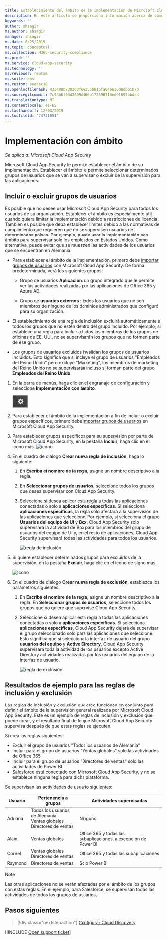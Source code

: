 ```yaml
---
title: Establecimiento del ámbito de la implementación de Microsoft Cloud App Security
description: En este artículo se proporciona información acerca de cómo definir el ámbito de la implementación de Cloud App Security, incluyendo o excluyendo usuarios o grupos específicos.
keywords: ''
author: shsagir
ms.author: shsagir
manager: shsagir
ms.date: 8/25/2019
ms.topic: conceptual
ms.collection: M365-security-compliance
ms.prod: ''
ms.service: cloud-app-security
ms.technology: ''
ms.reviewer: reutam
ms.suite: ems
ms.custom: seodec18
ms.openlocfilehash: 433488b7302d3f66255bb1bfa04b630d8dbb1b7d
ms.sourcegitcommit: 7c93b6f93d2699d466b172590710ed01697bbdad
ms.translationtype: MT
ms.contentlocale: es-ES
ms.lasthandoff: 12/03/2019
ms.locfileid: "74721051"
---
```

# Implementación con ámbito <a name="scoped-deployment"></a> 

*Se aplica a: Microsoft Cloud App Security*

Microsoft Cloud App Security le permite establecer el ámbito de su implementación. Establecer el ámbito le permite seleccionar determinados grupos de usuarios que se van a supervisar o excluir de la supervisión para las aplicaciones.

## <a name="include-or-exclude-user-groups"></a>Incluir o excluir grupos de usuarios

Es posible que no desee usar Microsoft Cloud App Security para todos los usuarios de su organización. Establecer el ámbito es especialmente útil cuando quiera limitar la implementación debido a restricciones de licencia. También es posible que deba establecer límites debido a las normativas de cumplimiento que requieren que no se supervisen usuarios de determinados países. Por ejemplo, puede usar la implementación con ámbito para supervisar solo los empleados en Estados Unidos. Como alternativa, puede evitar que se muestren las actividades de los usuarios que se encuentran en Alemania.

- Para establecer el ámbito de la implementación, primero debe [importar grupos de usuarios](user-groups.md) con Microsoft Cloud App Security. De forma predeterminada, verá los siguientes grupos:

  - Grupo de usuarios **Aplicación**: un grupo integrado que le permite ver las actividades realizadas por las aplicaciones de Office 365 y Azure AD.

  - Grupo de **usuarios externos** : todos los usuarios que no son miembros de ninguno de los dominios administrados que configuró para su organización.

- El establecimiento de una regla de inclusión excluirá automáticamente a todos los grupos que no estén dentro del grupo incluido. Por ejemplo, si establece una regla para incluir a todos los miembros de los grupos de oficinas de EE. UU., no se supervisarán los grupos que no formen parte de ese grupo.

- Los grupos de usuarios excluidos invalidan los grupos de usuarios incluidos. Esto significa que si incluye el grupo de usuarios "Empleados del Reino Unido" pero excluye "Marketing", los miembros de marketing del Reino Unido no se supervisarán incluso si forman parte del grupo **Empleados del Reino Unido**.

1. En la barra de menús, haga clic en el engranaje de configuración y seleccione **Implementación con ámbito**.

    ![icono de configuración](media/settings-icon.png "icono de configuración")

2. Para establecer el ámbito de la implementación a fin de incluir o excluir grupos específicos, primero debe [importar grupos de usuarios](user-groups.md) en Microsoft Cloud App Security.

3. Para establecer grupos específicos para su supervisión por parte de Microsoft Cloud App Security, en la pestaña **Incluir**, haga clic en el icono más.
    ![icono](media/plus-icon.png)

4. En el cuadro de diálogo **Crear nueva regla de inclusión**, haga lo siguiente:

    1. En **Escriba el nombre de la regla**, asigne un nombre descriptivo a la regla.
    2. En **Seleccionar grupos de usuarios**, seleccione todos los grupos que desea supervisar con Cloud App Security.
    3. Seleccione si desea aplicar esta regla a todas las aplicaciones conectadas o solo a **aplicaciones específicas**. Si selecciona **aplicaciones específicas**, la regla solo afectará a la supervisión de las aplicaciones que seleccione. Por ejemplo, si selecciona el grupo **Usuarios del equipo de UI** y **Box**, Cloud App Security solo supervisará la actividad de Box para los miembros del grupo de usuarios del equipo de UI y, en el resto de aplicaciones, Cloud App Security supervisará todas las actividades para todos los usuarios.

        ![regla de inclusión](media/include-rule.png)

5. Si quiere establecer determinados grupos para excluirlos de la supervisión, en la pestaña **Excluir**, haga clic en el icono de signo más.

   ![icono](media/plus-icon.png)

6. En el cuadro de diálogo **Crear nueva regla de exclusión**, establezca los parámetros siguientes:

    1. En **Escriba el nombre de la regla**, asigne un nombre descriptivo a la regla.
    En **Seleccionar grupos de usuarios**, seleccione todos los grupos que no quiere que supervise Cloud App Security.
    2. Seleccione si desea aplicar esta regla a todas las aplicaciones conectadas o solo a **aplicaciones específicas**. Si selecciona **aplicaciones específicas**, Cloud App Security dejará de supervisar el grupo seleccionado solo para las aplicaciones que seleccione. Esto significa que si selecciona la interfaz de usuario del grupo **usuarios del equipo** y **Active Directory**, Cloud App Security supervisará toda la actividad de los usuarios excepto Active Directory actividades realizadas por los usuarios del equipo de la interfaz de usuario.

       ![regla de exclusión](media/exclude-rule.png)

## <a name="example-results-for-include-and-exclude-rules"></a>Resultados de ejemplo para las reglas de inclusión y exclusión

Las reglas de inclusión y exclusión que cree funcionan en conjunto para definir el ámbito de la supervisión general realizada por Microsoft Cloud App Security. Este es un ejemplo de reglas de inclusión y exclusión que puede crear, y el resultado final de lo que Microsoft Cloud App Security supervisa después de que estas reglas se ejecuten.

Si crea las reglas siguientes:

- Excluir el grupo de usuarios "Todos los usuarios de Alemania"
- Incluir para el grupo de usuarios "Ventas globales" solo las actividades de Office 365
- Incluir para el grupo de usuarios "Directores de ventas" solo las actividades de Power BI
- Salesforce está conectado con Microsoft Cloud App Security, y no se establece ninguna regla para dicha plataforma.

Se supervisan las actividades de usuario siguientes:

|Usuario|Pertenencia a grupos|Actividades supervisadas|
|----|----|----|
|Adriana|Todos los usuarios de Alemania<br />Ventas globales<br />Directores de ventas|Ninguno|
|Alain|Ventas globales|Office 365 y todas las subaplicaciones, a excepción de Power BI|
|Cornel|Ventas globales<br />Directores de ventas|Office 365 y todas las subaplicaciones|
|Raymond|Directores de ventas|Solo Power BI|

> [!NOTE]
> Las otras aplicaciones no se verán afectadas por el ámbito de los grupos con estas reglas.
> En el ejemplo, para Salesforce, se supervisan todas las actividades de todos los grupos de usuarios.

## <a name="next-steps"></a>Pasos siguientes

> [!div class="nextstepaction"]
> [Configurar Cloud Discovery](set-up-cloud-discovery.md)

[!INCLUDE [Open support ticket](includes/support.md)]  

